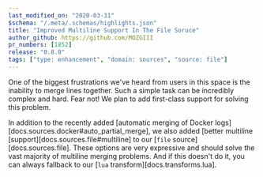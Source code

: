 ```yaml
---
last_modified_on: "2020-03-31"
$schema: "/.meta/.schemas/highlights.json"
title: "Improved Multiline Support In The File Soruce"
author_github: https://github.com/MOZGIII
pr_numbers: [1852]
release: "0.8.0"
tags: ["type: enhancement", "domain: sources", "source: file"]
---
```


One of the biggest frustrations we've heard from users in this space is the
inability to merge lines together. Such a simple task can be incredibly
complex and hard. Fear not! We plan to add first-class support for solving
this problem.

In addition to the recently added [automatic merging of Docker
logs][docs.sources.docker#auto_partial_merge], we also added [better multiline
[support][docs.sources.file#multiline] to our [`file` source][docs.sources.file].
These options are very expressive and should solve the vast majority of
multiline merging problems. And if this doesn't do it, you can always fallback
to our [`lua` transform][docs.transforms.lua].
